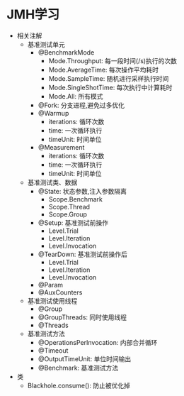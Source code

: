 # JMH学习
- 相关注解
  - 基准测试单元
    - @BenchmarkMode
      - Mode.Throughput: 每一段时间(/s)执行的次数
      - Mode.AverageTime: 每次操作平均耗时
      - Mode.SampleTime: 随机进行采样执行时间
      - Mode.SingleShotTime: 每次执行中计算耗时
      - Mode.All: 所有模式
    - @Fork: 分支进程,避免过多优化
    - @Warmup
      - iterations: 循环次数
      - time: 一次循环执行
      - timeUnit: 时间单位
    - @Measurement
      - iterations: 循环次数
      - time: 一次循环执行
      - timeUnit: 时间单位
  - 基准测试类、数据
    - @State: 状态参数,注入参数隔离
      - Scope.Benchmark
      - Scope.Thread
      - Scope.Group
    - @Setup: 基准测试前操作
      - Level.Trial
      - Level.Iteration
      - Level.Invocation
    - @TearDown: 基准测试前操作后
      - Level.Trial
      - Level.Iteration
      - Level.Invocation
    - @Param
    - @AuxCounters
  - 基准测试使用线程
    - @Group
    - @GroupThreads: 同时使用线程
    - @Threads
  - 基准测试方法
    - @OperationsPerInvocation: 内部合并循环
    - @Timeout
    - @OutputTimeUnit: 单位时间输出
    - @Benchmark: 基准测试方法
- 类
  - Blackhole.consume(): 防止被优化掉